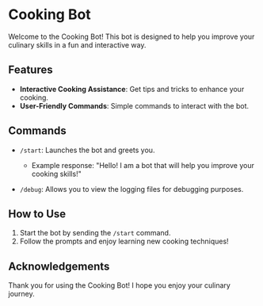 # Cooking Bot

Welcome to the Cooking Bot! This bot is designed to help you improve your culinary skills in a fun and interactive way.

## Features

- **Interactive Cooking Assistance**: Get tips and tricks to enhance your cooking.
- **User-Friendly Commands**: Simple commands to interact with the bot.

## Commands

- `/start`: Launches the bot and greets you. 
  - Example response: "Hello! I am a bot that will help you improve your cooking skills!"

- `/debug`: Allows you to view the logging files for debugging purposes.

## How to Use

1. Start the bot by sending the `/start` command.
2. Follow the prompts and enjoy learning new cooking techniques!


## Acknowledgements

Thank you for using the Cooking Bot! I hope you enjoy your culinary journey.
